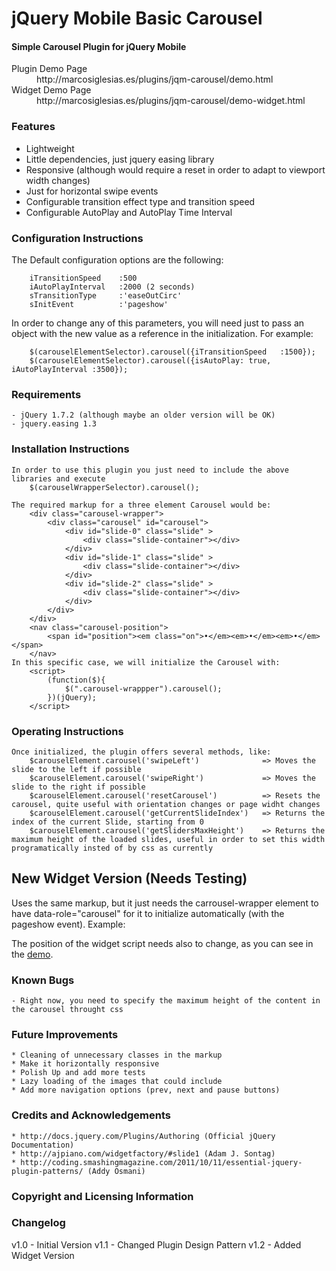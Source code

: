 # jQuery Mobile Basic Carousel

#### Simple Carousel Plugin for jQuery Mobile

<dl>
  <dt>Plugin Demo Page</dt>
  <dd>http://marcosiglesias.es/plugins/jqm-carousel/demo.html</dd>
  <dt>Widget Demo Page</dt>
  <dd>http://marcosiglesias.es/plugins/jqm-carousel/demo-widget.html</dd>
</dl>

### Features
 - Lightweight 
 - Little dependencies, just jquery easing library
 - Responsive (although would require a reset in order to adapt to viewport width changes)
 - Just for horizontal swipe events
 - Configurable transition effect type and transition speed
 - Configurable AutoPlay and AutoPlay Time Interval

### Configuration Instructions

The Default configuration options are the following:
	
		iTransitionSpeed	:500
		iAutoPlayInterval	:2000 (2 seconds)
		sTransitionType		:'easeOutCirc'
		sInitEvent			:'pageshow'
	
In order to change any of this parameters, you will need just to pass an object with the new value as a reference in the initialization. For example:

		$(carouselElementSelector).carousel({iTransitionSpeed	:1500});
		$(carouselElementSelector).carousel({isAutoPlay: true, iAutoPlayInterval :3500});

### Requirements

	- jQuery 1.7.2 (although maybe an older version will be OK)
	- jquery.easing 1.3
	
### Installation Instructions

 	In order to use this plugin you just need to include the above libraries and execute 
 		$(carouselWrapperSelector).carousel();
 		
	The required markup for a three element Carousel would be:
		<div class="carousel-wrapper">
			<div class="carousel" id="carousel">
				<div id="slide-0" class="slide" >
					<div class="slide-container"></div>
				</div>
				<div id="slide-1" class="slide" >
					<div class="slide-container"></div>
				</div>
				<div id="slide-2" class="slide" >
					<div class="slide-container"></div>
				</div>
			</div>
		</div>
		<nav class="carousel-position">
			<span id="position"><em class="on">•</em><em>•</em><em>•</em></span>
		</nav>
	In this specific case, we will initialize the Carousel with:
		<script>
			(function($){
				$(".carousel-wrappper").carousel();
			})(jQuery);
		</script>
	
### Operating Instructions

	Once initialized, the plugin offers several methods, like:
		$carouselElement.carousel('swipeLeft')				=> Moves the slide to the left if possible
		$carouselElement.carousel('swipeRight')				=> Moves the slide to the right if possible
		$carouselElement.carousel('resetCarousel')			=> Resets the carousel, quite useful with orientation changes or page widht changes
		$carouselElement.carousel('getCurrentSlideIndex')	=> Returns the index of the current Slide, starting from 0
		$carouselElement.carousel('getSlidersMaxHeight')	=> Returns the maximum height of the loaded slides, useful in order to set this width programatically insted of by css as currently
		
New Widget Version (Needs Testing)
----------------------------------

Uses the same markup, but it just needs the carrousel-wrapper element to have data-role="carousel" for it to initialize automatically (with the pageshow event). Example:

<div class="carousel-wrapper" data-role="carousel">

The position of the widget script needs also to change, as you can see in the <a href="http://marcosiglesias.es/plugins/jqm-carousel/demo-widget.html" title="demo widget page">demo</a>.

### Known Bugs
	
	- Right now, you need to specify the maximum height of the content in the carousel throught css

### Future Improvements
	
	* Cleaning of unnecessary classes in the markup
	* Make it horizontally responsive
	* Polish Up and add more tests
	* Lazy loading of the images that could include
	* Add more navigation options (prev, next and pause buttons)

### Credits and Acknowledgements

 	* http://docs.jquery.com/Plugins/Authoring (Official jQuery Documentation)
 	* http://ajpiano.com/widgetfactory/#slide1 (Adam J. Sontag)
 	* http://coding.smashingmagazine.com/2011/10/11/essential-jquery-plugin-patterns/ (Addy Osmani)
 		
### Copyright and Licensing Information

### Changelog

v1.0 - Initial Version
v1.1 - Changed Plugin Design Pattern
v1.2 - Added Widget Version